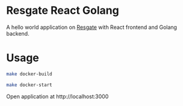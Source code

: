 # Resgate React Golang

A hello world application on [Resgate](https://resgate.io/) with React frontend and Golang backend.


# Usage

```sh
make docker-build

make docker-start
```

Open application at http://localhost:3000
